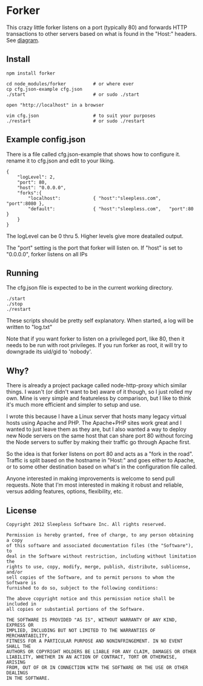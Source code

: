 
# Forker 

This crazy little forker listens on a port (typically 80) and forwards HTTP
transactions to other
servers based on what is found in the "Host:" headers. 
See [diagram](https://github.com/sleeplessinc/forker/raw/master/forker.pdf).

## Install
	
	npm install forker
	
	cd node_modules/forker			# or where ever
	cp cfg.json-example cfg.json
	./start							# or sudo ./start

	open "http://localhost" in a browser

	vim cfg.json					# to suit your purposes
	./restart						# or sudo ./restart


## Example config.json

There is a file called cfg.json-example that shows how to configure it.
rename it to cfg.json and edit to your liking.

	{
		"logLevel": 2,
		"port": 80,
		"host": "0.0.0.0",
		"forks":{
			"localhost":			{ "host":"sleepless.com",	"port":8080 },
			"default":				{ "host":"sleepless.com",	"port":80 }
		}
	}

The logLevel can be 0 thru 5.  Higher levels give more deatailed output.

The "port" setting is the port that forker will listen on. 
If "host" is set to "0.0.0.0", forker listens on all IPs 


## Running

The cfg.json file is expected to be in the current working directory. 

	./start
	./stop
	./restart

These scripts should be pretty self explanatory.  When started, a log will
be written to "log.txt"

Note that if you want forker to listen on a privileged port, like 80, then
it needs to be run with root privileges.  If you run forker as root, it will
try to downgrade its uid/gid to 'nobody'.


## Why?

There is already a project package called node-http-proxy which similar things.
I wasn't (or didn't want to be) aware of it though, so I just rolled my own.
Mine is very simple and featureless by comparison, but I like to think it's much
more efficient and simpler to setup and use.

I wrote this because I have a Linux server that hosts many legacy virtual hosts using
Apache and PHP.
The Apache+PHP sites work great and I wanted to just leave them as they are, but I also
wanted a way to deploy new Node servers on the same host that can share port 80
without forcing the Node servers to suffer by making their traffic go through Apache first.

So the idea is that forker listens on port 80 and acts as a "fork in the road".
Traffic is split based on the hostname in "Host:" and goes either to Apache, or to some
other destination based on what's in the configuration file called.

Anyone interested in making improvements is welcome to send pull requests.
Note that I'm most interested in making it robust and reliable, versus adding
features, options, flexibility, etc.


## License

	Copyright 2012 Sleepless Software Inc. All rights reserved.

	Permission is hereby granted, free of charge, to any person obtaining a copy
	of this software and associated documentation files (the "Software"), to
	deal in the Software without restriction, including without limitation the
	rights to use, copy, modify, merge, publish, distribute, sublicense, and/or
	sell copies of the Software, and to permit persons to whom the Software is
	furnished to do so, subject to the following conditions:

	The above copyright notice and this permission notice shall be included in
	all copies or substantial portions of the Software.

	THE SOFTWARE IS PROVIDED "AS IS", WITHOUT WARRANTY OF ANY KIND, EXPRESS OR
	IMPLIED, INCLUDING BUT NOT LIMITED TO THE WARRANTIES OF MERCHANTABILITY,
	FITNESS FOR A PARTICULAR PURPOSE AND NONINFRINGEMENT. IN NO EVENT SHALL THE
	AUTHORS OR COPYRIGHT HOLDERS BE LIABLE FOR ANY CLAIM, DAMAGES OR OTHER
	LIABILITY, WHETHER IN AN ACTION OF CONTRACT, TORT OR OTHERWISE, ARISING
	FROM, OUT OF OR IN CONNECTION WITH THE SOFTWARE OR THE USE OR OTHER DEALINGS
	IN THE SOFTWARE. 
